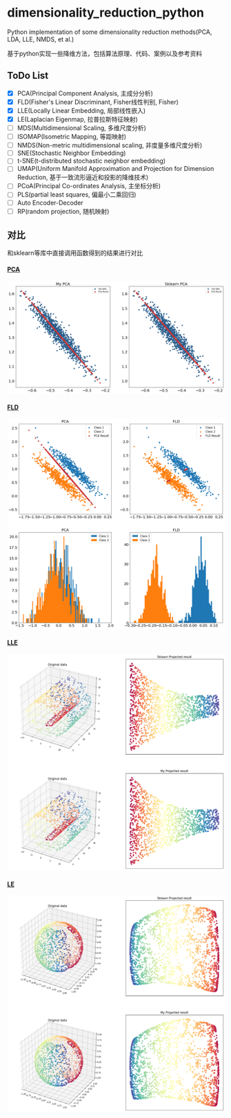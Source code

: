 # dimensionality_reduction_python
Python implementation of some dimensionality reduction methods(PCA, LDA, LLE, NMDS, et al.)

基于python实现一些降维方法，包括算法原理、代码、案例以及参考资料

## ToDo List

- [x] PCA(Principal Component Analysis, 主成分分析)
- [x] FLD(Fisher's Linear Discriminant, Fisher线性判别, Fisher)
- [x] LLE(Locally Linear Embedding, 局部线性嵌入)
- [x] LE(Laplacian Eigenmap, 拉普拉斯特征映射)
- [ ] MDS(Multidimensional Scaling, 多维尺度分析)
- [ ] ISOMAP(Isometric Mapping, 等距映射)
- [ ] NMDS(Non-metric multidimensional scaling, 非度量多维尺度分析)
- [ ] SNE(Stochastic Neighbor Embedding)
- [ ] t-SNE(t-distributed stochastic neighbor embedding)
- [ ] UMAP(Uniform Manifold Approximation and Projection for Dimension Reduction, 基于一致流形逼近和投影的降维技术)
- [ ] PCoA(Principal Co-ordinates Analysis, 主坐标分析)
- [ ] PLS(partial least squares, 偏最小二乘回归)
- [ ] Auto Encoder-Decoder
- [ ] RP(random projection, 随机映射)

## 对比

和sklearn等库中直接调用函数得到的结果进行对比

#### [PCA](https://github.com/koolo233/dimensionality_reduction_python/blob/main/01_PCA/PCA.ipynb)
![avatar](./images/PCA_output.png)

#### [FLD](https://github.com/koolo233/dimensionality_reduction_python/blob/main/02_FLD/Fisher.ipynb)
![avatar](./images/FLD_output.png)

#### [LLE](https://github.com/koolo233/dimensionality_reduction_python/blob/main/03_LLE/LLE.ipynb)
![avatar](./images/LLE_output.png)

#### [LE](https://github.com/koolo233/dimensionality_reduction_python/blob/main/04_LE/LE.ipynb)
![avatar](./images/LE_output.png)
